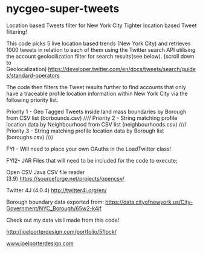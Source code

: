 # nycgeo-super-tweets

Location based Tweets filter for New York City
Tighter location based Tweet filtering!

This code picks 5 live location based trends (New York City) and retrieves 1000 tweets in relation to each of them using the Twitter search API utilising the account geolocilization filter for search results(see below).
(scroll down to Geolocalization) https://developer.twitter.com/en/docs/tweets/search/guides/standard-operators

The code then filters the Tweet results further to find accounts that only have a traceable profile location information within New York City via the following priority list.

Priority 1 - Geo Tagged Tweets inside land mass boundaries by Borough from CSV list (borbounds.csv) //// Priority 2 - String matching profile location data by Neighbourhood from CSV list (neighbourhoods.csv) //// Priority 3 - String matching profile location data by Borough list (boroughs.csv) ////

FYI - Will need to place your own OAuths in the LoadTwitter class!

FYI2- JAR Files that will need to be included for the code to execute;

Open CSV Java CSV file reader (3.9) https://sourceforge.net/projects/opencsv/

Twitter 4J (4.0.4) http://twitter4j.org/en/

Borough boundary data exported from: https://data.cityofnewyork.us/City-Government/NYC_Borough/65w2-k4jf

Check out my data vis I made from this code!

http://joelporterdesign.com/portfolio/5flock/

www.joelporterdesign.com
